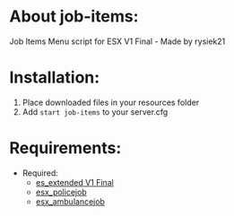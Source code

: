 # About job-items:
Job Items Menu script for ESX V1 Final - Made by rysiek21
# Installation:
1. Place downloaded files in your resources folder
2. Add `start job-items` to your server.cfg
# Requirements:
* Required:
  * [es_extended V1 Final](https://github.com/esx-framework/es_extended/tree/v1-final)
  * [esx_policejob](https://github.com/esx-framework/esx_policejob)
  * [esx_ambulancejob](https://github.com/esx-framework/esx_ambulancejob)
